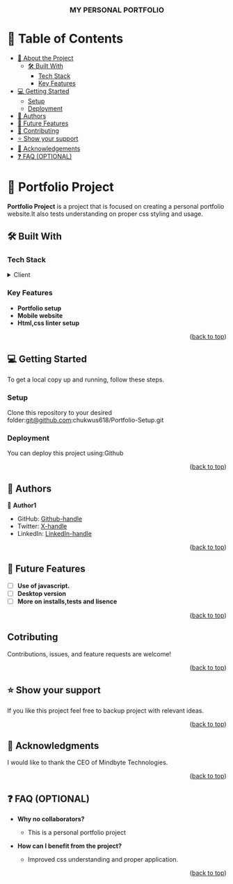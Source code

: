 <a name="readme-top"></a>
<div align="center">
  <br/>

  <h3><b>MY PERSONAL PORTFOLIO</b></h3>

</div>

<!-- TABLE OF CONTENTS -->

# 📗 Table of Contents

- [📖 About the Project](#about-project)
  - [🛠 Built With](#built-with)
    - [Tech Stack](#tech-stack)
    - [Key Features](#key-features)
- [💻 Getting Started](#getting-started)
  - [Setup](#setup)
  - [Deployment](#deployment)
- [👥 Authors](#authors)
- [🔭 Future Features](#future-features)
- [🤝 Contributing](#contributing)
- [⭐️ Show your support](#support)
- [🙏 Acknowledgements](#acknowledgements)
- [❓ FAQ (OPTIONAL)](#faq)

# 📖 Portfolio Project <a name="about-project"></a>

**Portfolio Project** is a project that is focused on creating a personal portfolio website.It also tests understanding on proper css styling and usage.

## 🛠 Built With <a name="built-with"></a>

### Tech Stack <a name="tech-stack"></a>

<details>
  <summary>Client</summary>
  <ul>
    <li><a href="https://reactjs.org/">html,css</a></li>
  </ul>
</details>

### Key Features <a name="key-features"></a>

- **Portfolio setup**
- **Mobile website**
- **Html,css linter setup**

<p align="right">(<a href="#readme-top">back to top</a>)</p>

<!-- GETTING STARTED -->

## 💻 Getting Started <a name="getting-started"></a>

To get a local copy up and running, follow these steps.

### Setup

Clone this repository to your desired folder:git@github.com:chukwus618/Portfolio-Setup.git

### Deployment

You can deploy this project using:Github

<p align="right">(<a href="#readme-top">back to top</a>)</p>

## 👥 Authors <a name="authors"></a>
👤 **Author1**

- GitHub: [Github-handle](https://github.com/chukwus618)
- Twitter: [X-handle](https://x.com/@chukwus618)
- LinkedIn: [LinkedIn-handle](https://linkedin.com/in/smart-chukwu-89b7072b0/)

<p align="right">(<a href="#readme-top">back to top</a>)

## 🔭 Future Features <a name="future-features"></a>

- [ ] **Use of javascript.**
- [ ] **Desktop version**
- [ ] **More on installs,tests and lisence**

<p align="right">(<a href="#readme-top">back to top</a>)</p>

##  Cotributing <a name="contributing"></a>

Contributions, issues, and feature requests are welcome!

<p align="right">(<a href="#readme-top">back to top</a>)</p>

## ⭐️ Show your support <a name="support"></a>

If you like this project feel free to backup project with relevant ideas.

<p align="right">(<a href="#readme-top">back to top</a>)</p>

## 🙏 Acknowledgments <a name="acknowledgements"></a>

I would like to thank the CEO of Mindbyte Technologies.

<p align="right">(<a href="#readme-top">back to top</a>)</p>

## ❓ FAQ (OPTIONAL) <a name="faq"></a>

- **Why no collaborators?**

  - This is a personal portfolio project

- **How can I benefit from the project?**

  - Improved css understanding and proper application.

<p align="right">(<a href="#readme-top">back to top</a>)</p>
